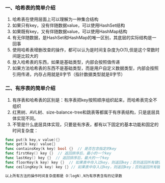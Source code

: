 ### 一、哈希表的简单介绍

1. 哈希表在使用层面上可以理解为一种集合结构
2. 如果只有key，没有伴随数据value，可以使用HashSet结构
3. 如果既有key，又有伴随数据value，可以使用HashMap结构
4. 有无伴随数据，是HashSet和HashMap的唯一区别，其底层的实际结构是一回事
5. 使用哈希表增删改查的操作，都可以认为是时间复杂度为O(1),但是这个常数时间是比较大的
6. 放入哈希表的东西，如果是基础类型，内部会按照值传递
7. 如果方法哈希表的东西不是基础类型，而是用户自定义数据类型，内部会按照引用传递，内存占用就是8字节（指针数据类型就是8字节）



### 二、有序表的简单介绍

1. 有序表和哈希表的区别是：有序表把key按照顺序组织起来，而哈希表完全不组织
2. 红黑树、AVL树、size-balance-tree和跳表等都属于有序表结构，只是底层具体实现不同。
3. 不管是什么底层具体实现，只要是有序表，都有以下固定的基本功能和固定的时间复杂度：

```go
func put(k key,v value){}
func get(k key) value{}
func containsKey(k key) bool {}  // 是否包含指定的key
func firstKey() key {}  // 返回排序后，最小的一个key
func lastKey() key {}  // 返回排序后，最大的一个key
func floorKey(k key) key {}  // 如果表中存入过key，则返回key；否则返回所有键值对的排序结果中，key的前一个
func ceilingKey(k key) key {} // 如果表中存入过key，则返回key；否则返回所有键值对的排序结果中，key的后一个

以上所有方法的操作时间复杂度都是 O(logN),N为有序表含有的记录数

```

